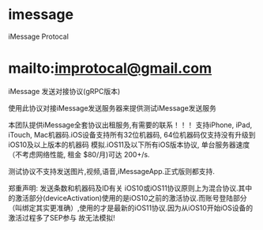 # imessage
iMessage Protocal

# mailto:improtocal@gmail.com

iMessage 发送对接协议(gRPC版本)

使用此协议对接iMessage发送服务器来提供测试iMessage发送服务

本团队提供iMessage全套协议出租服务,有需要的联系！！！
支持iPhone, iPad, iTouch, Mac机器码.iOS设备支持所有32位机器码, 64位机器码仅支持没有升级到iOS10及以上版本的机器码
模拟.iOS11及以下所有iOS版本协议, 单台服务器速度（不考虑网络性能, 租金 $80/月)可达 200+/s.

测试协议不支持发送图片,视频,语音,iMessageApp.正式版则都支持.

郑重声明:
发送条数和机器码及ID有关
iOS10或iOS11协议原则上为混合协议.其中的激活部分(deviceActivation)使用的是iOS10之前的激活协议.而账号登陆部分（叫绑定其实更准确）,使用的才是最新的iOS11协议.因为从iOS10开始iOS设备的激活过程多了SEP参与 故无法模拟!
